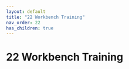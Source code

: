 ```yaml
---
layout: default
title: "22 Workbench Training"
nav_order: 22
has_children: true
---
```

# 22 Workbench Training
  
